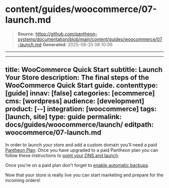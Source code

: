 # content/guides/woocommerce/07-launch.md

> **Source**: https://github.com/pantheon-systems/documentation/blob/main/content/guides/woocommerce/07-launch.md
> **Generated**: 2025-08-25 06:10:06

---

---
title: WooCommerce Quick Start
subtitle: Launch Your Store
description: The final steps of the WooCommerce Quick Start guide.
contenttype: [guide]
innav: [false]
categories: [ecommerce]
cms: [wordpress]
audience: [development]
product: [--]
integration: [woocommerce]
tags: [launch, site]
type: guide
permalink: docs/guides/woocommerce/launch/
editpath: woocommerce/07-launch.md
---
In order to launch your store and add a custom domain you'll need a paid [Pantheon Plan](/guides/legacy-dashboard/site-plan). Once you have upgraded to a paid Pantheon plan you can follow these instructions to [point your DNS and launch](/guides/launch).

Once you're on a paid plan don't forget to [enable automatic backups](/guides/launch/launch-check).

Now that your store is really live you can start marketing and prepare for the incoming orders!
